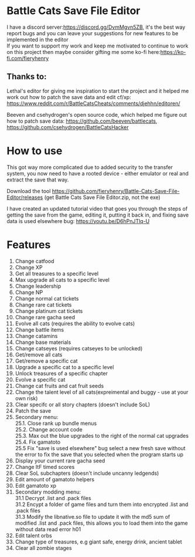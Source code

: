 # Battle Cats Save File Editor

I have a discord server:https://discord.gg/DvmMgvn5ZB, it's the best way report bugs and you can leave your suggestions for new features to be implemented in the editor<br>
If you want to support my work and keep me motivated to continue to work on this project then maybe consider gifting me some ko-fi here:https://ko-fi.com/fieryhenry

## Thanks to:
Lethal's editor for giving me inspiration to start the project and it helped me work out how to patch the save data and edit cf/xp: https://www.reddit.com/r/BattleCatsCheats/comments/djehhn/editoren/

Beeven and csehydrogen's open source code, which helped me figure out how to patch save data: https://github.com/beeven/battlecats, https://github.com/csehydrogen/BattleCatsHacker

# How to use
This got way more complicated due to added security to the transfer system, you now need to have a rooted device - either emulator or real and extract the save that way. 

Download the tool https://github.com/fieryhenry/Battle-Cats-Save-File-Editor/releases (get Battle Cats Save File Editor.zip, not the exe)

I have created an updated tutorial video that goes you through the steps of getting the save from the game, editing it, putting it back in, and fixing save data is used elsewhere bug: https://youtu.be/D6hPnJTlq-U

# Features
1. Change catfood
2. Change XP
3. Get all treasures to a specific level
4. Max upgrade all cats to a specific level
5. Change leadership
6. Change NP
7. Change normal cat tickets
8. Change rare cat tickets
9. Change platinum cat tickets
10. Change rare gacha seed
11. Evolve all cats (requires the ability to evolve cats)
12. Change battle items
13. Change catamins
14. Change base materials
15. Change catseyes (requires catseyes to be unlocked)
16. Get/remove all cats
17. Get/remove a specific cat
18. Upgrade a specific cat to a specific level
19. Unlock treasures of a specific chapter
20. Evolve a specific cat
21. Change cat fruits and cat fruit seeds
22. Change the talent level of all cats(expreimental and buggy - use at your own risk)
23. Clear specifc or all story chapters (doesn't include SoL)
24. Patch the save
25. Secondary menu:  <br>
  25.1. Close rank up bundle menus <br>
  25.2. Change account code <br>
  25.3. Max out the blue upgrades to the right of the normal cat upgrades <br>
  25.4. Fix gamatoto <br>
  25.5  Fix "save is used elsewhere" bug select a new fresh save without the error to fix the save that you selected when the program starts up
26. Display your current rare gacha seed
27. Change ItF timed scores
28. Clear SoL subchapters (doesn't include uncanny ledgends)
29. Edit amount of gamatoto helpers
30. Edit gamatoto xp
31. Secondary modding menu: <br>
  31.1 Decrypt .list and .pack files <br>
  31.2 Encypt a folder of game files and turn them into encrypted .list and .pack files <br>
  31.3 Modify the libnative.so file to update it with the md5 sum of modified .list and .pack files, this allows you to load them into the game without data read error h01 <br> 
32. Edit talent orbs
33. Change type of treasures, e.g giant safe, energy drink, ancient tablet
34. Clear all zombie stages
